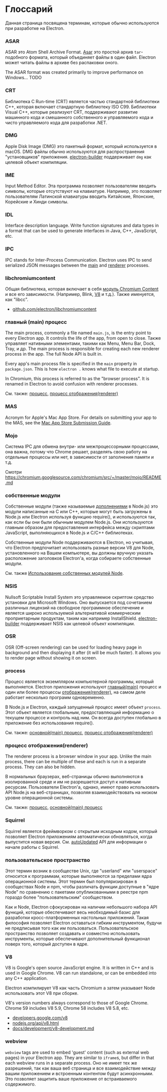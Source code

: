 # Глоссарий

Данная страница посвящена терминам, которые обычно используются при разработке на Electron.

### ASAR

ASAR это Atom Shell Archive Format. [Asar][asar] это простой архив `tar`-подобного формата, который объединяет файлы в один файл. Electron может читать файлы в архиве без распаковки оного.

The ASAR format was created primarily to improve performance on Windows... TODO

### CRT

Библиотека C Run-time (CRT) является частью стандартной библиотеки C++, которая включает стандартную библиотеку ISO C99. Библиотеки Visual C++, которые реализуют CRT, поддерживают развитие машинного кода и смешанного собственного и управляемого кода и чисто управляемого кода для разработки .NET.

### DMG

Apple Disk Image (DMG) это пакетный формат, который используется в macOS. DMG файлы обычно используются для распространения "установщиков" приложения. [electron-builder][] поддерживает `dmg` как целевой объект компиляции.

### IME

Input Method Editor. Эта программа позволяет пользователям вводить символы, которые отсутствуют на клавиатуре. Например, это позволяет пользователям Латинской клавиатуры вводить Китайские, Японские, Корейские и Хинди символы.

### IDL

Interface description language. Write function signatures and data types in a format that can be used to generate interfaces in Java, C++, JavaScript, etc.

### IPC

IPC stands for Inter-Process Communication. Electron uses IPC to send serialized JSON messages between the [main][] and [renderer][] processes.

### libchromiumcontent

Общая библиотека, которая включает в себя [модуль Chromium Content][] и все его зависимости. (Например, Blink, [V8][] и т.д.). Также именуется, как "libcc".

- [github.com/electron/libchromiumcontent](https://github.com/electron/libchromiumcontent)

### главный (main) процесс

The main process, commonly a file named `main.js`, is the entry point to every Electron app. It controls the life of the app, from open to close. Также управляет нативными элементами, такими как Menu, Menu Bar, Dock, Tray, и др. The main process is responsible for creating each new renderer process in the app. The full Node API is built in.

Every app's main process file is specified in the `main` property in `package.json`. This is how `electron .` knows what file to execute at startup.

In Chromium, this process is referred to as the "browser process". It is renamed in Electron to avoid confusion with renderer processes.

См. также: [процесс](#process), [процесс отображения(renderer)](#renderer-process)

### MAS

Acronym for Apple's Mac App Store. For details on submitting your app to the MAS, see the [Mac App Store Submission Guide][].

### Mojo

Система IPC для обмена внутри- или межпроцессорными процессами, она важна, потому что Chrome решает, разделять свою работу на отдельные процессы или нет, в зависимости от заполнения памяти и т.д.

Смотри https://chromium.googlesource.com/chromium/src/+/master/mojo/README.md

### собственные модули

Собственные модули (также называемые [дополнениями][] в Node.js) это модули написанные на C или C++, которые могут быть загружены в Node.js или Electron используя функцию require(), и используются так, как если бы они были обычным модулем Node.js. Они используются главным образом для предоставления интерфейса между скриптами JavaScript, выполняющихся в Node.js и C/C++ библиотеках.

Собственные модули Node поддерживаются в Electron, но учитывая, что Electron предпочитает использовать разные версии V8 для Node, установленного на Вашем компьютере, вы должны вручную указать расположение заголовков Electron'а, когда собираете собственные модули.

См. также [Использование собственных модулей Node][].

### NSIS

Nullsoft Scriptable Install System это управляемое скриптом средство установки для Microsoft Windows. Оно выпускается под сочетанием различных лицензий на свободное программное обеспечение и является широко используемой альтернативой коммерческим проприетарным продуктам, таким как например InstallShield. [electron-builder][] поддерживает NSIS как целевой объект компиляции.

### OSR

OSR (Off-screen rendering) can be used for loading heavy page in background and then displaying it after (it will be much faster). It allows you to render page without showing it on screen.

### process

Процесс является экземпляром компьютерной программы, который выполняется. Electron приложения используют [главный(main)][] процесс и один или более процессы [отображения(renderer)][], на самом деле работает несколько программ одновременно.

В Node.js и Electron, каждый запущенный процесс имеет объект `process`. Этот объект является глобальным, предоставляющий информацию о текущем процессе и контроль над ним. Он всегда доступен глобально в приложение без использования require().

См. также: [основной(main) процесс](#main-process), [процесс отображения(renderer)](#renderer-process)

### процесс отображения(renderer)

The renderer process is a browser window in your app. Unlike the main process, there can be multiple of these and each is run in a separate process. They can also be hidden.

В нормальных браузерах, веб-страницы обычно выполняются в изолированной среде и им не разрешается доступ к нативным ресурсам. Пользователи Electron'а, однако, имеют право использовать API Node.js на веб-страницах, позволяя взаимодействовать на низком уровне операционной системы.

См. также: [процесс](#process), [основной(main) процесс](#main-process)

### Squirrel

Squirrel является фреймворком с открытым исходным кодом, который позволяет Electron приложениям автоматически обновляться, когда выпустится новая версия. См. [autoUpdated][] API для информации о начале работы с Squirrel.

### пользовательское пространство

Этот термин возник в сообществе Unix, где "userland" или "userspace" относится к программам, которые выполняются за пределами ядра операционной системы. Этот термин был популяризирован в сообществах Node и npm, чтобы различать функции доступные в "ядре Node" по сравнению с пакетами опубликованными в реестре npm гораздо более "пользовательским" сообществом.

Как и Node, Electron сфокусирован на наличии небольшого набора API функций, которые обеспечивают весь необходимый базис для разработки кросс-платформенных настольных приложений. Такая философия позволяет Electron оставаться гибким инструментом, будучи не предписывая того как им пользоваться. Пользовательское пространство позволяет создавать и совместно использовать инструменты, которые обеспечивают дополнительный функционал поверх того, который доступен в ядре.

### V8

V8 is Google's open source JavaScript engine. It is written in C++ and is used in Google Chrome. V8 can run standalone, or can be embedded into any C++ application.

Electron компилирует V8 как часть Chromium а затем указывает Node использовать этот V8 при сборке.

V8's version numbers always correspond to those of Google Chrome. Chrome 59 includes V8 5.9, Chrome 58 includes V8 5.8, etc.

- [developers.google.com/v8](https://developers.google.com/v8)
- [nodejs.org/api/v8.html](https://nodejs.org/api/v8.html)
- [docs/development/v8-development.md](development/v8-development.md)

### webview

`webview` tags are used to embed 'guest' content (such as external web pages) in your Electron app. They are similar to `iframe`s, but differ in that each webview runs in a separate process. Оно не имеет тех же разрешений, так как ваша веб страница и все взаимодействие между вашим приложением и встроенным контентом будут асинхронными. Это позволяет защитить ваше приложение от встраиваемого содержимого.

[дополнениями]: https://nodejs.org/api/addons.html
[asar]: https://github.com/electron/asar
[autoUpdated]: api/auto-updater.md
[модуль Chromium Content]: https://www.chromium.org/developers/content-module
[electron-builder]: https://github.com/electron-userland/electron-builder
[Mac App Store Submission Guide]: tutorial/mac-app-store-submission-guide.md
[main]: #main-process
[главный(main)]: #main-process
[renderer]: #renderer-process
[отображения(renderer)]: #renderer-process
[Использование собственных модулей Node]: tutorial/using-native-node-modules.md
[V8]: #v8
